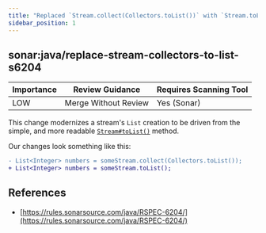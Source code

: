 ```yaml
---
title: "Replaced `Stream.collect(Collectors.toList())` with `Stream.toList()` (Sonar)"
sidebar_position: 1
---
```


## sonar:java/replace-stream-collectors-to-list-s6204

| Importance | Review Guidance      | Requires Scanning Tool |
| ---------- | -------------------- | ---------------------- |
| LOW        | Merge Without Review | Yes (Sonar)            |

This change modernizes a stream's `List` creation to be driven from the simple, and more readable [`Stream#toList()`](<https://docs.oracle.com/javase/16/docs/api/java.base/java/util/stream/Collectors.html#toList()>) method.

Our changes look something like this:

```diff
- List<Integer> numbers = someStream.collect(Collectors.toList());
+ List<Integer> numbers = someStream.toList();
```

## References

- [https://rules.sonarsource.com/java/RSPEC-6204/](https://rules.sonarsource.com/java/RSPEC-6204/)

